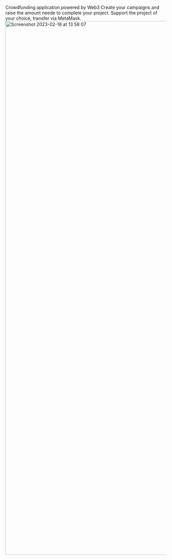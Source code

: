 Crowdfunding application powered by Web3
Create your campaigns and raise the amount neede to complete your project.
Support the project of your choice, transfer via MetaMask.
<img width="1669" alt="Screenshot 2023-02-18 at 13 58 07" src="https://user-images.githubusercontent.com/100517616/219867157-acbcdb6e-5afe-4c2d-9ce4-d8112173c943.png">

